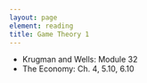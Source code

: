 ```yaml
---
layout: page
element: reading
title: Game Theory 1
---
```


* Krugman and Wells: Module 32
* The Economy: Ch. 4, 5.10, 6.10
